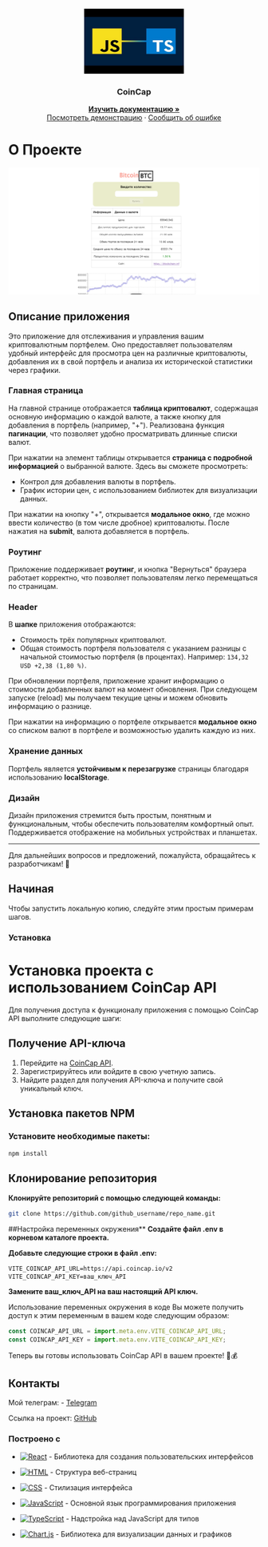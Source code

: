 <!-- PROJECT LOGO -->
<br />
<div align="center">
  <a href="https://react.dev/">
    <img src="./public/imageReadme/titleReadme.jpg" alt="logo" width="200" height="130">
  </a>

  <h3 align="center">CoinCap</h3>
 <p align="center"> 
    <a href="https://github.com/pablitodon/coincap"><strong>Изучить документацию »</strong></a> 
    <br /> 
    <a href="https://coincap-alpha.vercel.app/">Посмотреть демонстрацию</a> 
    · 
    <a href="https://github.com/pablitodon/coincap/issues/new">Сообщить об ошибке</a> 
  </p> 
</div>

<!-- ABOUT THE PROJECT -->

# О Проекте

[![Product Name Screen Shot](./public/imageReadme/coincap.png)](https://github.com/pablitodon/coincap)

## Описание приложения

Это приложение для отслеживания и управления вашим криптовалютным портфелем. Оно предоставляет пользователям удобный интерфейс для просмотра цен на различные криптовалюты, добавления их в свой портфель и анализа их исторической статистики через графики.

### Главная страница

На главной странице отображается **таблица криптовалют**, содержащая основную информацию о каждой валюте, а также кнопку для добавления в портфель (например, "+"). Реализована функция **пагинации**, что позволяет удобно просматривать длинные списки валют.

При нажатии на элемент таблицы открывается **страница с подробной информацией** о выбранной валюте. Здесь вы сможете просмотреть:

- Контрол для добавления валюты в портфель.
- График истории цен, с использованием библиотек для визуализации данных.

При нажатии на кнопку "+", открывается **модальное окно**, где можно ввести количество (в том числе дробное) криптовалюты. После нажатия на **submit**, валюта добавляется в портфель.

### Роутинг

Приложение поддерживает **роутинг**, и кнопка "Вернуться" браузера работает корректно, что позволяет пользователям легко перемещаться по страницам.

### Header

В **шапке** приложения отображаются:

- Стоимость трёх популярных криптовалют.
- Общая стоимость портфеля пользователя с указанием разницы с начальной стоимостью портфеля (в процентах). Например: `134,32 USD +2,38 (1,80 %)`.

При обновлении портфеля, приложение хранит информацию о стоимости добавленных валют на момент обновления. При следующем запуске (reload) мы получаем текущие цены и можем обновить информацию о разнице.

При нажатии на информацию о портфеле открывается **модальное окно** со списком валют в портфеле и возможностью удалить каждую из них.

### Хранение данных

Портфель является **устойчивым к перезагрузке** страницы благодаря использованию **localStorage**.

### Дизайн

Дизайн приложения стремится быть простым, понятным и функциональным, чтобы обеспечить пользователям комфортный опыт. Поддерживается отображение на мобильных устройствах и планшетах.

---

Для дальнейших вопросов и предложений, пожалуйста, обращайтесь к разработчикам! 🚀

## Начиная

Чтобы запустить локальную копию, следуйте этим простым примерам шагов.
### Установка

# Установка проекта с использованием CoinCap API

Для получения доступа к функционалу приложения с помощью CoinCap API выполните следующие шаги:

## Получение API-ключа

1. Перейдите на [CoinCap API](https://coincap.io).
2. Зарегистрируйтесь или войдите в свою учетную запись.
3. Найдите раздел для получения API-ключа и получите свой уникальный ключ.


## Установка пакетов NPM
### Установите необходимые пакеты:

```sh
npm install
```
## Клонирование репозитория

**Клонируйте репозиторий с помощью следующей команды:**

```sh
git clone https://github.com/github_username/repo_name.git
```

##Настройка переменных окружения\*\*
**Создайте файл .env в корневом каталоге проекта.**

**Добавьте следующие строки в файл .env:**

```plaintext
VITE_COINCAP_API_URL=https://api.coincap.io/v2
VITE_COINCAP_API_KEY=ваш_ключ_API
```

**Замените ваш_ключ_API на ваш настоящий API ключ.**

Использование переменных окружения в коде
Вы можете получить доступ к этим переменным в вашем коде следующим образом:

```javascript
const COINCAP_API_URL = import.meta.env.VITE_COINCAP_API_URL;
const COINCAP_API_KEY = import.meta.env.VITE_COINCAP_API_KEY;
```

Теперь вы готовы использовать CoinCap API в вашем проекте! 🚀💰

<!-- CONTACT -->

## Контакты

Мой телеграм: - [Telegram](https://t.me/donpabloooo)

Ссылка на проект: [GitHub](https://github.com/pablitodon/coincap)

### Построено с

- [![React][React.js]][React-url] - Библиотека для создания пользовательских интерфейсов
- [![HTML][HTML]][HTML-url] - Структура веб-страниц
- [![CSS][CSS]][CSS-url] - Стилизация интерфейса
- [![JavaScript][JavaScript]][JavaScript-url] - Основной язык программирования приложения
- [![TypeScript][TypeScript]][TypeScript-url] - Надстройка над JavaScript для типов
- [![Chart.js][Chart.js]][Chart-url] - Библиотека для визуализации данных и графиков

  [React.js]: https://img.shields.io/badge/React-61DAFB?style=flat-square&logo=react&logoColor=black
  [HTML]: https://img.shields.io/badge/HTML-E34F26?style=flat-square&logo=html5&logoColor=white
  [CSS]: https://img.shields.io/badge/CSS-1572B6?style=flat-square&logo=css3&logoColor=white
  [JavaScript]: https://img.shields.io/badge/JavaScript-F7DF1E?style=flat-square&logo=javascript&logoColor=black
  [TypeScript]: https://img.shields.io/badge/TypeScript-007ACC?style=flat-square&logo=typescript&logoColor=white
  [Chart.js]: https://img.shields.io/badge/Chart.js-F38D37?style=flat-square&logo=chart-dot-js&logoColor=white
  [React-url]: https://reactjs.org/
  [HTML-url]: https://developer.mozilla.org/en-US/docs/Web/HTML
  [CSS-url]: https://developer.mozilla.org/en-US/docs/Web/CSS
  [JavaScript-url]: https://developer.mozilla.org/en-US/docs/Web/JavaScript
  [TypeScript-url]: https://www.typescriptlang.org/
  [Chart-url]: https://www.chartjs.org/
